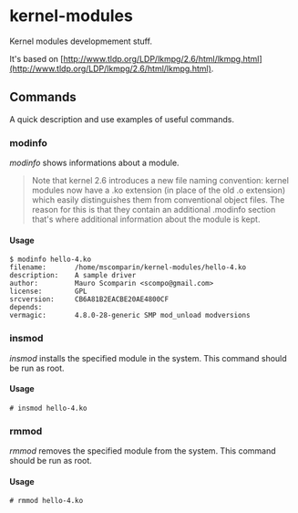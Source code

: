 # kernel-modules

Kernel modules developmement stuff.

It's based on [http://www.tldp.org/LDP/lkmpg/2.6/html/lkmpg.html](http://www.tldp.org/LDP/lkmpg/2.6/html/lkmpg.html).

## Commands

A quick description and use examples of useful commands.

### modinfo

_modinfo_ shows informations about a module.

> Note that kernel 2.6 introduces a new file naming convention: 
> kernel modules now have a .ko extension (in place of the old .o extension) 
> which easily distinguishes them from conventional object files. 
> The reason for this is that they contain an additional .modinfo section
> that's where additional information about the module is kept. 

#### Usage

```
$ modinfo hello-4.ko
filename:       /home/mscomparin/kernel-modules/hello-4.ko
description:    A sample driver
author:         Mauro Scomparin <scompo@gmail.com>
license:        GPL
srcversion:     CB6A81B2EACBE20AE4800CF
depends:        
vermagic:       4.8.0-28-generic SMP mod_unload modversions 
```

### insmod

_insmod_ installs the specified module in the system.
This command should be run as root.

#### Usage

```
# insmod hello-4.ko  
```

### rmmod

_rmmod_ removes the specified module from the system.
This command should be run as root.

#### Usage

```
# rmmod hello-4.ko
```
